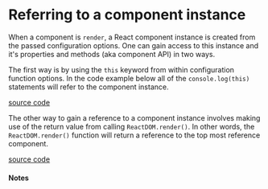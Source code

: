 # Referring to a component instance

When a component is `render`, a React component instance is created from the passed configuration options. One can gain access to this instance and it's properties and methods (aka component API) in two ways.

The first way is by using the `this` keyword from within configuration function options. In the code example below all of the `console.log(this)` statements will refer to the component instance.

[source code](https://jsfiddle.net/codylindley/xkz0ph2d/4/#tabs=js,result,html,resources)

The other way to gain a reference to a component instance involves making use of the return value from calling `ReactDOM.render()`. In other words, the `ReactDOM.render()` function will return a reference to the top most reference component.

[source code](https://jsfiddle.net/codylindley/vavk9b5t/2/#tabs=js,result,html,resources)

#### Notes

